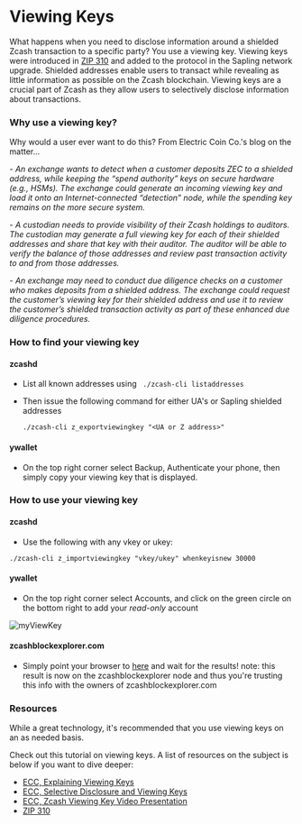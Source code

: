 # Viewing Keys

What happens when you need to disclose information around a shielded Zcash transaction to a specific party? You use a viewing key. Viewing keys were introduced in [ZIP 310](https://zips.z.cash/zip-0310) and added to the protocol in the Sapling network upgrade. Shielded addresses enable users to transact while revealing as little information as possible on the Zcash blockchain. Viewing keys are a crucial part of Zcash as they allow users to selectively disclose information about transactions.

### Why use a viewing key?

Why would a user ever want to do this? From Electric Coin Co.'s blog on the matter...

*- An exchange wants to detect when a customer deposits ZEC to a shielded address, while keeping the “spend authority” keys on secure hardware (e.g., HSMs). The exchange could generate an incoming viewing key and load it onto an Internet-connected “detection” node, while the spending key remains on the more secure system.*

*- A custodian needs to provide visibility of their Zcash holdings to auditors. The custodian may generate a full viewing key for each of their shielded addresses and share that key with their auditor. The auditor will be able to verify the balance of those addresses and review past transaction activity to and from those addresses.* 

*- An exchange may need to conduct due diligence checks on a customer who makes deposits from a shielded address. The exchange could request the customer’s viewing key for their shielded address and use it to review the customer’s shielded transaction activity as part of these enhanced due diligence procedures.*

### How to find your viewing key

#### zcashd

* List all known addresses using ` ./zcash-cli listaddresses`

* Then issue the following command for either UA's or Sapling shielded addresses

  `./zcash-cli z_exportviewingkey "<UA or Z address>"`

#### ywallet

* On the top right corner select Backup, Authenticate your phone, then simply copy your viewing key that is displayed.

### How to use your viewing key

#### zcashd

* Use the following with any vkey or ukey: 

`./zcash-cli z_importviewingkey "vkey/ukey" whenkeyisnew 30000`

#### ywallet

* On the top right corner select Accounts, and click on the green circle on the bottom right to add your *read-only* account

![myViewKey](https://user-images.githubusercontent.com/81990132/208585568-46065002-6682-4ff4-ae8b-d206205b5d9b.png)


#### zcashblockexplorer.com

* Simply point your browser to [here](https://zcashblockexplorer.com/vk) and wait for the results! note: this result is now on the zcashblockexplorer node and thus you're trusting this info with the owners of zcashblockexplorer.com

### Resources

While a great technology, it's recommended that you use viewing keys on an as needed basis.

Check out this tutorial on viewing keys. A list of resources on the subject is below if you want to dive deeper:

- [ECC, Explaining Viewing Keys](https://electriccoin.co/blog/explaining-viewing-keys/)
- [ECC, Selective Disclosure and Viewing Keys](https://electriccoin.co/blog/viewing-keys-selective-disclosure/)
- [ECC, Zcash Viewing Key Video Presentation](https://www.youtube.com/watch?v=NXjK_Ms7D5U&t=199s)
- [ZIP 310](https://zips.z.cash/zip-0310)
